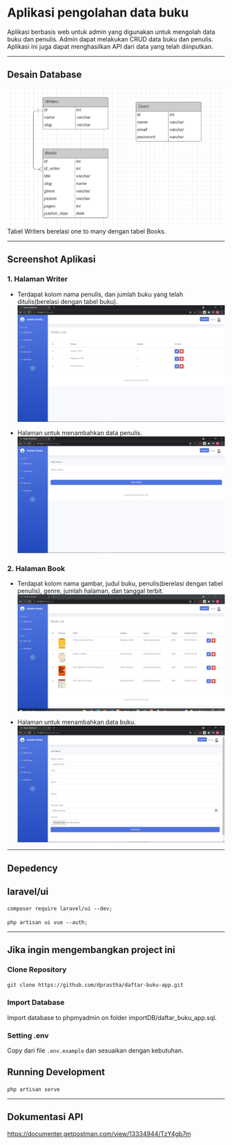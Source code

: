 # Aplikasi pengolahan data buku

Aplikasi berbasis web untuk admin yang digunakan untuk mengolah data buku dan penulis.
Admin dapat melakukan CRUD data buku dan penulis. Aplikasi ini juga dapat menghasilkan API
dari data yang telah diinputkan.

---

## Desain Database

<img src="public/img/erd.png">
Tabel Writers berelasi one to many dengan tabel Books.

---

## Screenshot Aplikasi

### 1. Halaman Writer

-   Terdapat kolom nama penulis, dan jumlah buku yang telah ditulis(berelasi dengan tabel buku).
    <img src="public/img/writer.png">

-   Halaman untuk menambahkan data penulis.
    <img src="public/img/add-writer.png">

### 2. Halaman Book

-   Terdapat kolom nama gambar, judul buku, penulis(berelasi dengan tabel penulis), genre,
    jumlah halaman, dan tanggal terbit.
    <img src="public/img/book.png">

-   Halaman untuk menambahkan data buku.
    <img src="public/img/add-book.png">

---

## Depedency

## laravel/ui

```
composer require laravel/ui --dev;

php artisan ui vue --auth;
```

---

## Jika ingin mengembangkan project ini

### Clone Repository

`git clone https://github.com/dprastha/daftar-buku-app.git`

### Import Database

Import database to phpmyadmin on folder importDB/daftar_buku_app.sql.

### Setting .env

Copy dari file `.env.example` dan sesuaikan dengan kebutuhan.

## Running Development

`php artisan serve`

---

## Dokumentasi API

https://documenter.getpostman.com/view/13334944/TzY4gb7m
